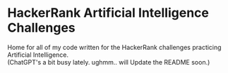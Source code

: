 # HackerRank Artificial Intelligence Challenges

Home for all of my code written for the HackerRank challenges practicing Artificial Intelligence.<br>
(ChatGPT's a bit busy lately. ughmm.. will Update the README soon.)
